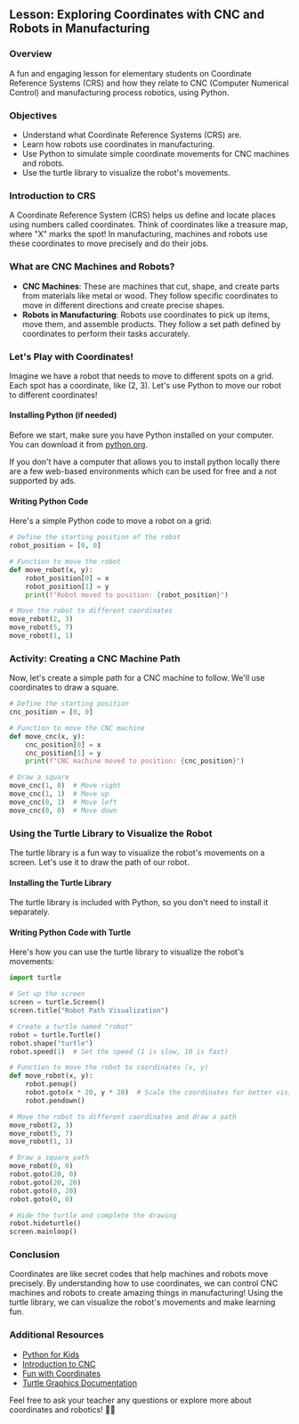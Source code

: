 ## Lesson: Exploring Coordinates with CNC and Robots in Manufacturing

### Overview 
A fun and engaging lesson for elementary students on Coordinate Reference Systems (CRS) and how they relate to CNC (Computer Numerical Control) and manufacturing process robotics, using Python.

### Objectives
- Understand what Coordinate Reference Systems (CRS) are.
- Learn how robots use coordinates in manufacturing.
- Use Python to simulate simple coordinate movements for CNC machines and robots.
- Use the turtle library to visualize the robot's movements.

### Introduction to CRS
A Coordinate Reference System (CRS) helps us define and locate places using numbers called coordinates. Think of coordinates like a treasure map, where "X" marks the spot! In manufacturing, machines and robots use these coordinates to move precisely and do their jobs.

### What are CNC Machines and Robots?
- **CNC Machines**: These are machines that cut, shape, and create parts from materials like metal or wood. They follow specific coordinates to move in different directions and create precise shapes.
- **Robots in Manufacturing**: Robots use coordinates to pick up items, move them, and assemble products. They follow a set path defined by coordinates to perform their tasks accurately.

### Let's Play with Coordinates!
Imagine we have a robot that needs to move to different spots on a grid. Each spot has a coordinate, like (2, 3). Let's use Python to move our robot to different coordinates!

#### Installing Python (if needed)
Before we start, make sure you have Python installed on your computer. You can download it from [python.org](https://www.python.org/downloads/).

If you don't have a computer that allows you to install python locally there are a few web-based environments which can be used for free and a not supported by ads.

#### Writing Python Code
Here's a simple Python code to move a robot on a grid:

```python
# Define the starting position of the robot
robot_position = [0, 0]

# Function to move the robot
def move_robot(x, y):
    robot_position[0] = x
    robot_position[1] = y
    print(f"Robot moved to position: {robot_position}")

# Move the robot to different coordinates
move_robot(2, 3)
move_robot(5, 7)
move_robot(1, 1)
```

### Activity: Creating a CNC Machine Path
Now, let's create a simple path for a CNC machine to follow. We'll use coordinates to draw a square.

```python
# Define the starting position
cnc_position = [0, 0]

# Function to move the CNC machine
def move_cnc(x, y):
    cnc_position[0] = x
    cnc_position[1] = y
    print(f"CNC machine moved to position: {cnc_position}")

# Draw a square
move_cnc(1, 0)  # Move right
move_cnc(1, 1)  # Move up
move_cnc(0, 1)  # Move left
move_cnc(0, 0)  # Move down
```

### Using the Turtle Library to Visualize the Robot
The turtle library is a fun way to visualize the robot's movements on a screen. Let's use it to draw the path of our robot.

#### Installing the Turtle Library
The turtle library is included with Python, so you don't need to install it separately.

#### Writing Python Code with Turtle
Here's how you can use the turtle library to visualize the robot's movements:

```python
import turtle

# Set up the screen
screen = turtle.Screen()
screen.title("Robot Path Visualization")

# Create a turtle named "robot"
robot = turtle.Turtle()
robot.shape("turtle")
robot.speed(1)  # Set the speed (1 is slow, 10 is fast)

# Function to move the robot to coordinates (x, y)
def move_robot(x, y):
    robot.penup()
    robot.goto(x * 20, y * 20)  # Scale the coordinates for better visibility
    robot.pendown()

# Move the robot to different coordinates and draw a path
move_robot(2, 3)
move_robot(5, 7)
move_robot(1, 1)

# Draw a square path
move_robot(0, 0)
robot.goto(20, 0)
robot.goto(20, 20)
robot.goto(0, 20)
robot.goto(0, 0)

# Hide the turtle and complete the drawing
robot.hideturtle()
screen.mainloop()
```

### Conclusion
Coordinates are like secret codes that help machines and robots move precisely. By understanding how to use coordinates, we can control CNC machines and robots to create amazing things in manufacturing! Using the turtle library, we can visualize the robot's movements and make learning fun.

### Additional Resources
- [Python for Kids](https://www.python.org/about/gettingstarted/)
- [Introduction to CNC](https://en.wikipedia.org/wiki/Numerical_control)
- [Fun with Coordinates](https://www.mathsisfun.com/data/cartesian-coordinates.html)
- [Turtle Graphics Documentation](https://docs.python.org/3/library/turtle.html)

Feel free to ask your teacher any questions or explore more about coordinates and robotics! 🚀🤖